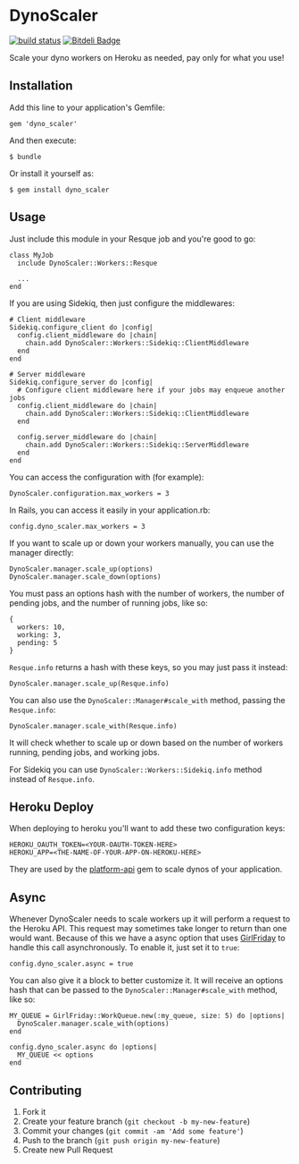 # DynoScaler

[![build status][1]][2]
[![Bitdeli Badge](https://d2weczhvl823v0.cloudfront.net/dtmtec/dyno_scaler/trend.png)](https://bitdeli.com/free "Bitdeli Badge")

[1]: https://travis-ci.org/dtmtec/dyno_scaler.png
[2]: http://travis-ci.org/dtmtec/dyno_scaler

Scale your dyno workers on Heroku as needed, pay only for what you use!

## Installation

Add this line to your application's Gemfile:

    gem 'dyno_scaler'

And then execute:

    $ bundle

Or install it yourself as:

    $ gem install dyno_scaler

## Usage

Just include this module in your Resque job and you're good to go:

    class MyJob
      include DynoScaler::Workers::Resque

      ...
    end

If you are using Sidekiq, then just configure the middlewares:

    # Client middleware
    Sidekiq.configure_client do |config|
      config.client_middleware do |chain|
        chain.add DynoScaler::Workers::Sidekiq::ClientMiddleware
      end
    end

    # Server middleware
    Sidekiq.configure_server do |config|
      # Configure client middleware here if your jobs may enqueue another jobs
      config.client_middleware do |chain|
        chain.add DynoScaler::Workers::Sidekiq::ClientMiddleware
      end

      config.server_middleware do |chain|
        chain.add DynoScaler::Workers::Sidekiq::ServerMiddleware
      end
    end


You can access the configuration with (for example):

    DynoScaler.configuration.max_workers = 3

In Rails, you can access it easily in your application.rb:

    config.dyno_scaler.max_workers = 3

If you want to scale up or down your workers manually, you can use the manager
directly:

    DynoScaler.manager.scale_up(options)
    DynoScaler.manager.scale_down(options)

You must pass an options hash with the number of workers, the number of pending
jobs, and the number of running jobs, like so:

    {
      workers: 10,
      working: 3,
      pending: 5
    }

`Resque.info` returns a hash with these keys, so you may just pass it instead:

    DynoScaler.manager.scale_up(Resque.info)

You can also use the `DynoScaler::Manager#scale_with` method, passing the `Resque.info`:

    DynoScaler.manager.scale_with(Resque.info)

It will check whether to scale up or down based on the number of workers running,
pending jobs, and working jobs.

For Sidekiq you can use `DynoScaler::Workers::Sidekiq.info` method instead of `Resque.info`.

## Heroku Deploy

When deploying to heroku you'll want to add these two configuration keys:

    HEROKU_OAUTH_TOKEN=<YOUR-OAUTH-TOKEN-HERE>
    HEROKU_APP=<THE-NAME-OF-YOUR-APP-ON-HEROKU-HERE>

They are used by the [platform-api](https://github.com/heroku/platform-api) gem to
scale dynos of your application.

## Async

Whenever DynoScaler needs to scale workers up it will perform a request to the
Heroku API. This request may sometimes take longer to return than one would want.
Because of this we have a async option that uses
[GirlFriday](https://github.com/mperham/girl_friday) to handle this call
asynchronously. To enable it, just set it to `true`:

    config.dyno_scaler.async = true

You can also give it a block to better customize it. It will receive an options
hash that can be passed to the `DynoScaler::Manager#scale_with` method, like so:

    MY_QUEUE = GirlFriday::WorkQueue.new(:my_queue, size: 5) do |options|
      DynoScaler.manager.scale_with(options)
    end

    config.dyno_scaler.async do |options|
      MY_QUEUE << options
    end

## Contributing

1. Fork it
2. Create your feature branch (`git checkout -b my-new-feature`)
3. Commit your changes (`git commit -am 'Add some feature'`)
4. Push to the branch (`git push origin my-new-feature`)
5. Create new Pull Request

